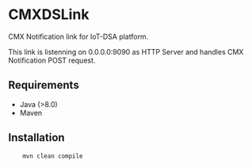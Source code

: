 # CMXDSLink
CMX Notification link for IoT-DSA platform.

This link is listenning on 0.0.0.0:9090 as HTTP Server and handles CMX Notification POST request.

## Requirements
  - Java (>8.0)
  - Maven

## Installation
```sh
    mvn clean compile
```
